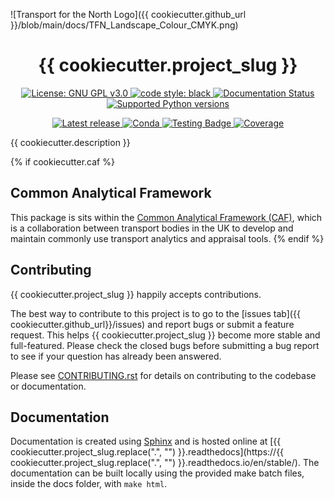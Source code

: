 ![Transport for the North Logo]({{ cookiecutter.github_url }}/blob/main/docs/TFN_Landscape_Colour_CMYK.png)

<h1 align="center">{{ cookiecutter.project_slug }}</h1>

<p align="center">
<a href="https://www.gnu.org/licenses/gpl-3.0.en.html">
  <img alt="License: GNU GPL v3.0" src="https://img.shields.io/badge/license-GPLv3-blueviolet.svg?style=flat-square">
</a>
<a href="https://github.com/psf/black">
  <img alt="code style: black" src="https://img.shields.io/badge/code%20format-black-000000.svg">
</a>
<a href='https://{{ cookiecutter.project_slug.replace(".", "") }}.readthedocs.io/en/stable/?badge=stable'>
  <img alt='Documentation Status' src="https://img.shields.io/readthedocs/{{ cookiecutter.project_slug.replace('.', '') }}?style=flat-square&logo=readthedocs">
</a>
<a href="https://pypi.org/project/{{ cookiecutter.project_slug }}/">
  <img alt="Supported Python versions" src="https://img.shields.io/pypi/pyversions/{{ cookiecutter.project_slug }}.svg?style=flat-square">
</a>
</p>

<p align="center">
<a href="https://pypi.org/project/{{ cookiecutter.project_slug }}/">
  <img alt="Latest release" src="https://img.shields.io/github/release/{{ cookiecutter.github_org }}/{{ cookiecutter.project_slug }}.svg?style=flat-square&maxAge=86400">
</a>
<a href="https://anaconda.org/conda-forge/{{ cookiecutter.project_slug }}">
  <img alt="Conda" src="https://img.shields.io/conda/v/conda-forge/{{ cookiecutter.project_slug }}?style=flat-square&logo=condaforge">
</a>
<a href="{{ cookiecutter.github_url }}/actions?query=event%3Apush">
  <img alt="Testing Badge" src="https://img.shields.io/github/actions/workflow/status/{{ cookiecutter.github_org }}/{{ cookiecutter.project_slug }}/tests.yml?style=flat-square&logo=GitHub&label=Tests">
</a>
<a href="https://app.codecov.io/gh/{{ cookiecutter.github_org }}/{{ cookiecutter.project_slug }}">
  <img alt="Coverage" src="https://img.shields.io/codecov/c/github/{{ cookiecutter.github_org }}/{{ cookiecutter.project_slug }}.svg?branch=master&style=flat-square&logo=CodeCov">
</a>
</p>

{{ cookiecutter.description }}

{% if cookiecutter.caf %}

## Common Analytical Framework

This package is sits within the [Common Analytical Framework (CAF)](https://transport-for-the-north.github.io/caf_homepage/intro.html),
which is a collaboration between transport bodies in the UK to develop and maintain commonly use
transport analytics and appraisal tools.
{% endif %}

## Contributing

{{ cookiecutter.project_slug }} happily accepts contributions.

The best way to contribute to this project is to go to the [issues tab]({{ cookiecutter.github_url}}/issues)
and report bugs or submit a feature request. This helps {{ cookiecutter.project_slug }} become more
stable and full-featured. Please check the closed bugs before submitting a bug report to see if your
question has already been answered.

Please see [CONTRIBUTING.rst](contributing.rst) for details on contributing to the codebase or
documentation.

## Documentation

Documentation is created using [Sphinx](https://www.sphinx-doc.org/en/master/index.html) and is hosted online at
[{{ cookiecutter.project_slug.replace(".", "") }}.readthedocs](https://{{ cookiecutter.project_slug.replace(".", "") }}.readthedocs.io/en/stable/).
The documentation can be built locally using the provided make batch files, inside the docs folder,
with `make html`.
